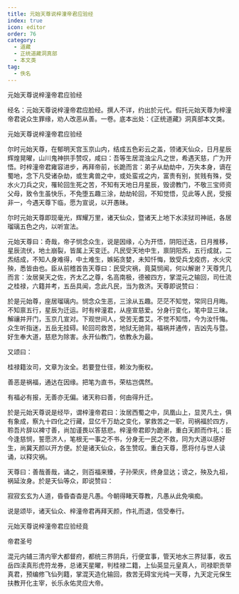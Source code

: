 ```yaml
---
title: 元始天尊说梓潼帝君应验经
index: true
icon: editor
order: 76
category:
  - 道藏
  - 正统道藏洞真部
  - 本文类
tag:
  - 佚名
---
```


元始天尊说梓潼帝君应验经  

经名：元始天尊说梓潼帝君应脸经。撰人不详，约出於元代。假托元始天尊为梓潼帝君说众生罪缘，劝人改恶从善。一卷。底本出处：《正统道藏》洞真部本文类。  

元始天尊说梓潼帝君应验经  

尔时元始天尊，在郁明天宫玉京山内，结成五色彩云之盖，领诸天仙众，日月星辰辉煌晃曜，山川鬼神拱手赞叹，咸曰：吾等生居混浊尘凡之世，希遇天慈，广为开悟。时梓潼帝君雍容进步，再拜帝前，长跪而言：弟子从劫劫中，万失本身，谪在蜀地，念下凡受诸杂劫，或生禽兽之中，或处蛮戎之内，富贵有别，贫贱有殊，受水火刀兵之灾，罹轮回生死之苦，不知有天地日月星辰，毁谤教门，不敬三宝师资父母，致令生虽快乐，不免堕五趣三涂，劫劫轮回，不知觉悟，见此等人民，受报非一，今遇天尊下临，愿为宣说，以开愚昧。  

尔时元始天尊即现毫光，辉耀万里，诸天仙众，暨诸天上地下水渎狱司神祇，各居瑠璃五色之内，以听宣法。  

元始天尊曰：奇哉，帝子悯念众生，说是因缘，心为开悟，阴阳迁迭，日月推移，星辰流伏，地土崩裂，皆属上天变迁。凡民受天地中生，禀阴阳炁，五行成就，二炁结成，不知人身难得，中土难生，嫉妬贪婪，未知忏悔，致受兵戈疫疠，水火灾殃，悉皆由也。臣从前稽首告天尊曰：民受灾祸，竟莫悯闻，何以解谢？天尊凭几而言：汝居昊天之佐，齐太乙之尊，名高南极，德被四方，掌混元之输回，司仕流之桂禄，六籍并考，五岳具闻，念此凡民，当为救济。天尊即说赞曰：  

於是元始尊，座居瑠璃内。悯念众生恶，三涂从五趣。茫茫不知觉，常同日月晦。不知禀五行，星辰为迁运。时有梓潼君，从座宣慈爱。分身行变化，笔中显三昧。解禳并开门，玉京几宣对。下观世间人，受苦无耆艾。不觉不知悟，今为汝忏悔。众生听指迷，五岳无挂碍。轮回司救苦，地狱无驰背。福祸并通传，吉凶先与暨。好生奉大道，慈悲为除害。永开仙教门，依教永为最。  

又颂曰：  

桂禄籍汝司，文章为汝全。若要登仕径，赖汝为衡权。  

善恶是祸福，通达在因缘。把笔为直书，荣枯岂偶然。  

有福必有报，无善亦无偏。诸天称曰善，何由得升迁。  

於是元始天尊说是经毕，谓梓潼帝君曰：汝居西蜀之中，凤凰山上，显灵凡土，俱有象成，察九十四化之行藏，显亿千万劫之变化，掌救苦之一职，司祸福於四方，聆吾片辞以裨寸善，尚加谨畏以答慈悲。梓潼帝君即为跪谢，重白天颜而作礼：臣今逢慈悯，誓愿济人，笔根无一事之不书，分身无一民之不救，同为大道以感好生，尚冀天颜以开方便。於是诸天仙众，各生赞叹。重白天尊，愿将付与世人读诵，以释灾祸。  

天尊曰：善哉善哉，诵之，则百福来臻，子孙荣庆，终身显达；谤之，殃及九祖，祸延汝身。於是天仙等众，即说赞曰：  

寂寂玄玄为人道，昏昏杳杳是凡愚。今朝得睹天尊教，凡愚从此免嗔痴。  

说是颂毕，诸天仙众、梓潼帝君再拜天颜，作礼而退，信受奉行。  

元始天尊说梓潼帝君应验经竟  

帝君圣号  

混元内辅三清内宰大都督府，都统三界阴兵，行便宜事，管天地水三界狱事，收五岳四渎真形虎符龙券，总诸天星曜，判桂禄二籍，上仙英显元皇真人，司禄职贡举真君，预编修飞仙列籍，掌混天造化输回，救苦无碍宝光纯一天尊，九天定元保生扶教开化主宰，长乐永佑灵应大帝。  
